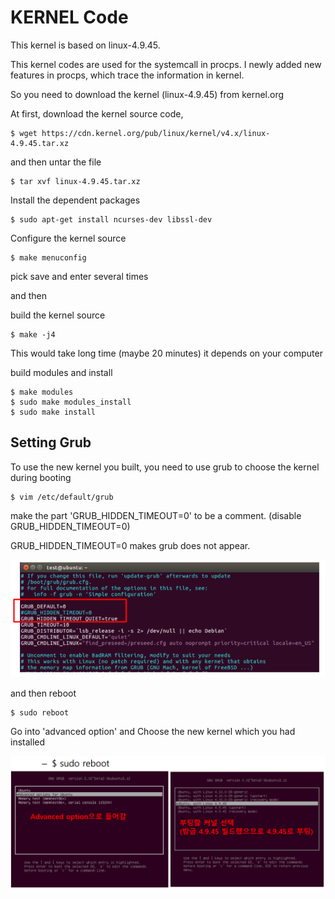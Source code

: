 
# KERNEL Code

This kernel is based on linux-4.9.45.

This kernel codes are used for the systemcall in procps.
I newly added new features in procps, which trace the information in kernel.

So you need to download the kernel (linux-4.9.45) from kernel.org


At first, download the kernel source code, 

```
$ wget https://cdn.kernel.org/pub/linux/kernel/v4.x/linux-4.9.45.tar.xz
```

and then untar the file


```
$ tar xvf linux-4.9.45.tar.xz 
```

Install the dependent packages

```
$ sudo apt-get install ncurses-dev libssl-dev
```

Configure the kernel source

```
$ make menuconfig
```
pick save and enter several times

and then

build the kernel source
```
$ make -j4
```
This would take long time (maybe 20 minutes)
it depends on your computer

build modules and install

```
$ make modules
$ sudo make modules_install
$ sudo make install 
```

## Setting Grub

To use the new kernel you built, you need to use grub to choose the kernel during booting

```
$ vim /etc/default/grub
```

make the part 'GRUB_HIDDEN_TIMEOUT=0' to be a comment.
(disable GRUB_HIDDEN_TIMEOUT=0)

GRUB_HIDDEN_TIMEOUT=0 makes grub does not appear.

![grub_setting](../img/grub-setting.PNG)


and then reboot
```
$ sudo reboot
```

Go into 'advanced option' and
Choose the new kernel which you had installed 

![choosing_kernel](../img/choose-kernel.PNG)
